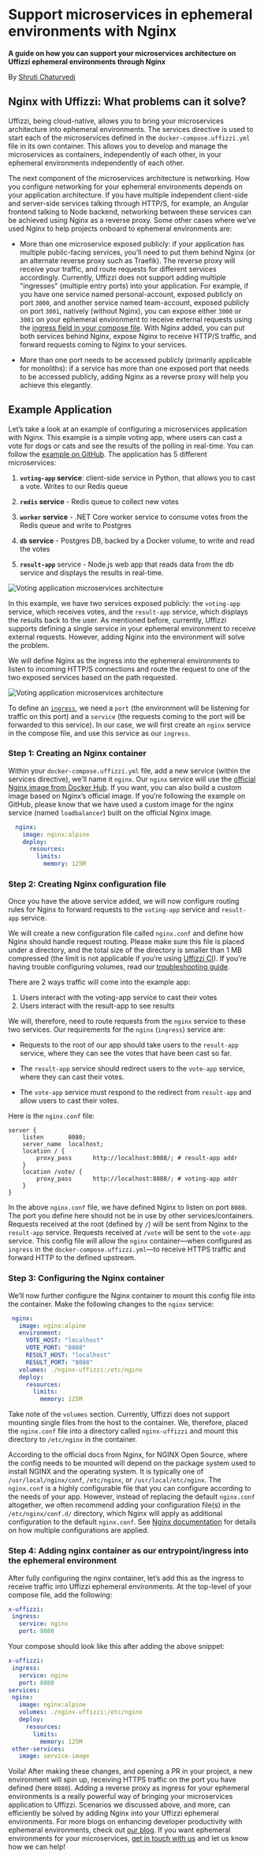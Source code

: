 # Support microservices in ephemeral environments with Nginx

**A guide on how you can support your microservices architecture on Uffizzi ephemeral environments through Nginx**  

By [Shruti Chaturvedi](https://github.com/ShrutiC-git) 

## **Nginx with Uffizzi: What problems can it solve?**  

Uffizzi, being cloud-native, allows you to bring your microservices architecture into ephemeral environments. The services directive is used to start each of the microservices defined in the `docker-compose.uffizzi.yml` file in its own container. This allows you to develop and manage the microservices as containers, independently of each other, in your ephemeral environments independently of each other.  

The next component of the microservices architecture is networking. How you configure networking for your ephemeral environments depends on your application architecture. If you have multiple independent client-side and server-side services talking through HTTP/S, for example, an Angular frontend talking to Node backend, networking between these services can be achieved using Nginx as a reverse proxy. Some other cases where we’ve used Nginx to help projects onboard to ephemeral environments are:  

- More than one microservice exposed publicly: if your application has multiple public-facing services, you’ll need to put them behind Nginx (or an alternate reverse proxy such as Traefik). The reverse proxy will receive your traffic, and route requests for different services accordingly. Currently, Uffizzi does not support adding multiple "ingresses" (multiple entry ports) into your application. For example, if you have one service named personal-account, exposed publicly on port `3000`, and another service named team-account, exposed publicly on port `3001`, natively (without Nginx), you can expose either `3000` or `3001` on your ephemeral environment to receive external requests using the [ingress field in your compose file](../references/compose-spec/#ingress-required). With Nginx added, you can put both services behind Nginx, expose Nginx to receive HTTP/S traffic, and forward requests coming to Nginx to your services.   

- More than one port needs to be accessed publicly (primarily applicable for monoliths): if a service has more than one exposed port that needs to be accessed publicly, adding Nginx as a reverse proxy will help you achieve this elegantly.  

## **Example Application**
Let’s take a look at an example of configuring a microservices application with Nginx. This example is a simple voting app, where users can cast a vote for dogs or cats and see the results of the polling in real-time. You can follow the [example on GitHub](https://github.com/UffizziCloud/quickstart). The application has 5 different microservices:  

1. **`voting-app` service**: client-side service in Python, that allows you to cast a vote. Writes to our Redis queue  

2. **`redis` service** - Redis queue to collect new votes  

3. **`worker` service** - .NET Core worker service to consume votes from the Redis queue and write to Postgres  

4. **`db` service** - Postgres DB, backed by a Docker volume, to write and read the votes  

5. **`result-app`** service - Node.js web app that reads data from the db service and displays the results in real-time.  

![Voting application microservices architecture](../assets/images/voting-app-architecture.webp)  

In this example, we have two services exposed publicly: the `voting-app` service, which receives votes, and the `result-app` service, which displays the results back to the user. As mentioned before, currently, Uffizzi supports defining a single service in your ephemeral environment to receive external requests. However, adding Nginx into the environment will solve the problem. 

We will define Nginx as the ingress into the ephemeral environments to listen to incoming HTTP/S connections and route the request to one of the two exposed services based on the path requested. 

![Voting application microservices architecture](../assets/images/microservices-architecture-with-nginx.webp)  

To define an [`ingress`](../references/compose-spec.md#ingress-required), we need a `port` (the environment will be listening for traffic on this port) and a `service` (the requests coming to the port will be forwarded to this service). In our case, we will first create an `nginx` service in the compose file, and use this service as our `ingress`. 

### **Step 1: Creating an Nginx container**  

Within your `docker-compose.uffizzi.yml` file, add a new service (within the services directive), we’ll name it `nginx`. Our `nginx` service will use the [official Nginx image from Docker Hub](https://hub.docker.com/_/nginx). If you want, you can also build a custom image based on Nginx’s official image. If you’re following the example on GitHub, please know that we have used a custom image for the nginx service (named `loadbalancer`) built on the official Nginx image.

``` yaml
  nginx:
    image: nginx:alpine
    deploy:
      resources:
        limits:
          memory: 125M
```  

### **Step 2: Creating Nginx configuration file**  

Once you have the above service added, we will now configure routing rules for Nginx to forward requests to the `voting-app` service and `result-app` service. 

We will create a new configuration file called `nginx.conf` and define how Nginx should handle request routing. Please make sure this file is placed under a directory, and the total size of the directory is smaller than 1 MB compressed (the limit is not applicable if you’re using [Uffizzi CI](../references/uffizzi-ci.md)). If you’re having trouble configuring volumes, read our [troubleshooting guide](../troubleshooting/most-common-problems.md).  

There are 2 ways traffic will come into the example app:  

1. Users interact with the voting-app service to cast their votes   
2. Users interact with the result-app to see results  

We will, therefore, need to route requests from the `nginx` service to these two services. Our requirements for the `nginx` (`ingress`) service  are:  

- Requests to the root of our app should take users to the `result-app` service, where they can see the votes that have been cast so far.   

- The `result-app` service should redirect users to the `vote-app` service, where they can cast their votes.  

- The `vote-app` service must respond to the redirect from `result-app` and allow users to cast their votes. 

Here is the `nginx.conf` file:

```
server {
    listen       8080;
    server_name  localhost;
    location / {
        proxy_pass      http://localhost:8088/; # result-app addr
    }
    location /vote/ {
        proxy_pass      http://localhost:8888/; # voting-app addr
    }
}
```

In the above `nginx.conf` file, we have defined Nginx to listen on port `8080`. The port you define here should not be in use by other services/containers. Requests received at the root (defined by `/`) will be sent from Nginx to the `result-app` service. Requests received at `/vote` will be sent to the `vote-app` service. This config file will allow the `nginx` container—when configured as `ingress` in the `docker-compose.uffizzi.yml`—to receive HTTPS traffic and forward HTTP to the defined upstream.  

### **Step 3: Configuring the Nginx container**  

We’ll now further configure the Nginx container to mount this config file into the container. Make the following changes to the `nginx` service:

``` yaml
 nginx:
   image: nginx:alpine
   environment:
     VOTE_HOST: "localhost"
     VOTE_PORT: "8888"
     RESULT_HOST: "localhost"
     RESULT_PORT: "8088"
   volumes: ./nginx-uffizzi:/etc/nginx
   deploy:
     resources:
       limits:
         memory: 125M
```

Take note of the `volumes` section. Currently, Uffizzi does not support mounting single files from the host to the container. We, therefore, placed the `nginx.conf` file into a directory called `nginx-uffizzi` and mount this directory to `/etc/nginx` in the container.   

According to the official docs from Nginx, for NGINX Open Source, where the config needs to be mounted will depend on the package system used to install NGINX and the operating system. It is typically one of `/usr/local/nginx/conf`, `/etc/nginx`, or `/usr/local/etc/nginx`. The `nginx.conf` is a highly configurable file that you can configure according to the needs of your app. However, instead of replacing the default `nginx.conf` altogether, we often recommend adding your configuration file(s) in the `/etc/nginx/conf.d/` directory, which Nginx will apply as additional configuration to the default `nginx.conf`. See [Nginx documentation](https://docs.nginx.com/nginx/admin-guide/basic-functionality/managing-configuration-files/) for details on how multiple configurations are applied.

### **Step 4: Adding nginx container as our entrypoint/ingress into the ephemeral environment**  

After fully configuring the nginx container, let’s add this as the ingress to receive traffic into Uffizzi ephemeral environments. At the top-level of your compose file, add the following:  

``` yaml
x-uffizzi:
 ingress:
   service: nginx
   port: 8080
```

Your compose should look like this after adding the above snippet:  

``` yaml
x-uffizzi:
 ingress:
   service: nginx
   port: 8080
services:
 nginx:
   image: nginx:alpine
   volumes: ./nginx-uffizzi:/etc/nginx
   deploy:
     resources:
       limits:
         memory: 125M
 other-services:
   image: service-image
```

Voila! After making these changes, and opening a PR in your project, a new environment will spin up, receiving HTTPS traffic on the port you have defined (here `8080`). Adding a reverse proxy as ingress for your ephemeral environments is a really powerful way of bringing your microservices application to Uffizzi. Scenarios we discussed above, and more, can efficiently be solved by adding Nginx into your Uffizzi ephemeral environments. For more blogs on enhancing developer productivity with ephemeral environments, check out [our blog](https://www.uffizzi.com/blog). If you want ephemeral environments for your microservices, [get in touch with us](https://www.uffizzi.com/contact) and let us know how we can help!